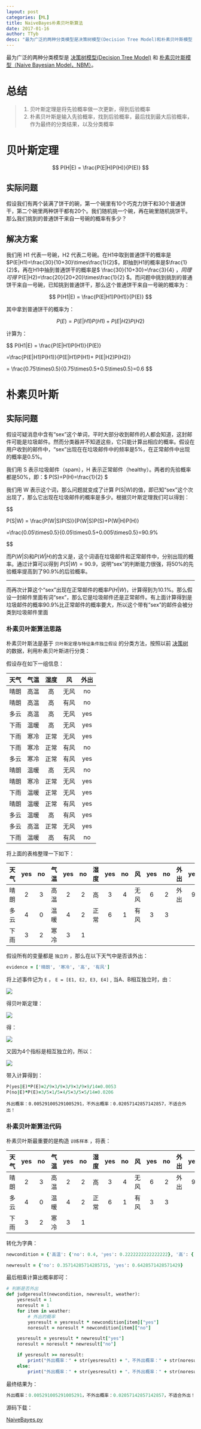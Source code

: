 ```yaml
---
layout: post
categories: [ML]
title: NaiveBayes朴素贝叶斯算法
date: 2017-01-16
author: TTyb
desc: "最为广泛的两种分类模型是决策树模型(Decision Tree Model)和朴素贝叶斯模型（Naive Bayesian Model，NBM），本文讲解朴素贝叶斯"
---
```


最为广泛的两种分类模型是 [决策树模型(Decision Tree Model)](https://ttyb.github.io/%E6%9C%BA%E5%99%A8%E5%AD%A6%E4%B9%A0/ID3%E5%86%B3%E7%AD%96%E6%A0%91%E7%AE%97%E6%B3%95.html) 和 [朴素贝叶斯模型（Naive Bayesian Model，NBM）]()。

# 总结

>1. 贝叶斯定理是将先验概率做一次更新，得到后验概率
>2. 朴素贝叶斯是输入先验概率，找到后验概率，最后找到最大后验概率，作为最终的分类结果，以及分类概率

# 贝叶斯定理

$$ P(H|E) = \frac{P(E|H)P(H)}{P(E)} $$

## 实际问题
假设我们有两个装满了饼干的碗，第一个碗里有10个巧克力饼干和30个普通饼干，第二个碗里两种饼干都有20个。我们随机挑一个碗，再在碗里随机挑饼干。那么我们挑到的普通饼干来自一号碗的概率有多少？

## 解决方案
我们用 H1 代表一号碗，H2 代表二号碗。在H1中取到普通饼干的概率是$P(E|H1)=\frac{30}{10+30}\times\frac{1}{2}$，即抽到H1的概率是$\frac{1}{2}$，再在H1中抽到普通饼干的概率是$ \frac{30}{10+30}=\frac{3}{4} $，同理可得$ P(E|H2)=\frac{20}{20+20}\times\frac{1}{2} $。而问题中挑到挑到的普通饼干来自一号碗，已知挑到普通饼干，那么这个普通饼干来自一号碗的概率为：

$$
P(H1|E) = \frac{P(E|H1)P(H1)}{P(E)}
$$

其中拿到普通饼干的概率为：

$$P(E)=P(E|H1)P(H1)+ P(E|H2)P(H2)$$

计算为：

$$
P(H1|E) = \frac{P(E|H1)P(H1)}{P(E)}

=\frac{P(E|H1)P(H1)}{P(E|H1)P(H1)+ P(E|H2)P(H2)}

= \frac{0.75\times0.5}{0.75\times0.5+0.5\times0.5}=0.6
$$

# 朴素贝叶斯

## 实际问题

假设可疑消息中含有“sex”这个单词，平时大部分收到邮件的人都会知道，这封邮件可能是垃圾邮件。然而分类器并不知道这些，它只能计算出相应的概率。假设在用户收到的邮件中，“sex”出现在在垃圾邮件中的频率是5%，在正常邮件中出现的概率是0.5%。

我们用 S 表示垃圾邮件（spam），H 表示正常邮件（healthy）。两者的先验概率都是50%，即：$ P(S)=P(H)=\frac{1}{2} $

我们用 W 表示这个词，那么问题就变成了计算 P(S|W)的值，即已知“sex”这个次出现了，那么它出现在垃圾邮件的概率是多少。根据贝叶斯定理我们可以得到：

$$

P(S|W) = \frac{P(W|S)P(S)}{P(W|S)P(S)+P(W|H)P(H)}

=\frac{0.05\times0.5}{0.05\times0.5+0.005\times0.5}=90.9\%

$$

而$P(W|S)$和$P(W|H)$的含义是，这个词语在垃圾邮件和正常邮件中，分别出现的概率。通过计算可以得到 $P(S|W) = 90.9%$，说明“sex”的判断能力很强，将50%的先验概率提高到了90.9%的后验概率。

------------------------------------------
而再次计算这个“sex”出现在正常邮件的概率$P(H|W)$，计算得到为10.1%。那么假设一封邮件里面有词“sex”，那么它是垃圾邮件还是正常邮件。有上面计算得到是垃圾邮件的概率90.9%比正常邮件的概率要大，所以这个带有“sex”的邮件会被分类到垃圾邮件里面

### 朴素贝叶斯算法思路

朴素贝叶斯法是基于 `贝叶斯定理与特征条件独立假设` 的分类方法，按照以前 [决策树](https://ttyb.github.io/%E6%9C%BA%E5%99%A8%E5%AD%A6%E4%B9%A0/ID3%E5%86%B3%E7%AD%96%E6%A0%91%E7%AE%97%E6%B3%95.html) 的数据，利用朴素贝叶斯进行分类：

假设存在如下一组信息：


| 天气 | 气温 | 湿度 |  风  | 外出 |
|:----:|:----:|:----:|:----:|:----:|
| 晴朗 | 高温 |  高  | 无风 |  no  |
| 晴朗 | 高温 |  高  | 有风 |  no  |
| 多云 | 高温 |  高  | 无风 |  yes |
| 下雨 | 温暖 |  高  | 无风 |  yes |
| 下雨 | 寒冷 | 正常 | 无风 |  yes |
| 下雨 | 寒冷 | 正常 | 有风 |  no  |
| 多云 | 寒冷 | 正常 | 有风 |  yes |
| 晴朗 | 温暖 |  高  | 无风 |  no  |
| 晴朗 | 寒冷 | 正常 | 无风 |  yes |
| 下雨 | 温暖 | 正常 | 无风 |  yes |
| 晴朗 | 温暖 | 正常 | 有风 |  yes |
| 多云 | 温暖 |  高  | 有风 |  yes |
| 多云 | 高温 | 正常 | 无风 |  yes |
| 下雨 | 温暖 |  高  | 有风 |  no  |


将上面的表格整理一下如下：


|天气|yes | no |气温|yes | no |湿度|yes | no | 风 |yes | no |外出|yes | no |
|:--:|:--:|:--:|:--:|:--:|:--:|:--:|:--:|:--:|:--:|:--:|:--:|:--:|:--:|:--:|
|晴朗| 2  | 3  |高温| 2  | 2  | 高 | 3  | 4  |无风| 6  | 2  |外出| 9  | 5  |
|多云| 4  | 0  |温暖| 4  | 2  |正常| 6  | 1  |有风| 3  | 3  |    |    |    |
|下雨| 3  | 2  |寒冷| 3  | 1  |    |    |    |    |    |    |    |    |    |


假设所有的变量都是 `独立的` ，那么在以下天气中是否该外出：

~~~ruby
evidence = ['晴朗', '寒冷', '高', '有风']
~~~

将上述事件记为 `E` ， `E = [E1, E2, E3, E4]` , 当A、B相互独立时，由：

<p style="text-align:center"><img src="/static/postimage/machinelearning/bayes/996148-20170116102921208-348877637.png" class="img-responsive" style="display: block; margin-right: auto; margin-left: auto;"></p>

得贝叶斯定理：

<p style="text-align:center"><img src="/static/postimage/machinelearning/bayes/996148-20170116102942692-1121172338.png" class="img-responsive" style="display: block; margin-right: auto; margin-left: auto;"></p>

得：

<p style="text-align:center"><img src="/static/postimage/machinelearning/bayes/996148-20170116103248474-799840570.png" class="img-responsive" style="display: block; margin-right: auto; margin-left: auto;"></p>

又因为4个指标是相互独立的，所以：

<p style="text-align:center"><img src="/static/postimage/machinelearning/bayes/996148-20170116103307786-367494930.png" class="img-responsive" style="display: block; margin-right: auto; margin-left: auto;"></p>

带入计算得到：

~~~ruby
P(yes|E)*P(E)=2/9×3/9×3/9×3/9×9/14=0.0053
P(no|E)*P(E)=3/5×1/5×4/5×3/5×5/14=0.0206
~~~

`外出概率：0.005291005291005291，不外出概率：0.02057142857142857，不适合外出！`


### 朴素贝叶斯算法代码

朴素贝叶斯最重要的是构造 `训练样本` ，将表：


|天气|yes | no |气温|yes | no |湿度|yes | no | 风 |yes | no |外出|yes | no |
|:--:|:--:|:--:|:--:|:--:|:--:|:--:|:--:|:--:|:--:|:--:|:--:|:--:|:--:|:--:|
|晴朗| 2  | 3  |高温| 2  | 2  | 高 | 3  | 4  |无风| 6  | 2  |外出| 9  | 5  |
|多云| 4  | 0  |温暖| 4  | 2  |正常| 6  | 1  |有风| 3  | 3  |    |    |    |
|下雨| 3  | 2  |寒冷| 3  | 1  |    |    |    |    |    |    |    |    |    |


转化为字典：

~~~ruby
newcondition = {'高温': {'no': 0.4, 'yes': 0.2222222222222222}, '高': {'no': 0.8, 'yes': 0.3333333333333333}, '有风': {'no': 0.6, 'yes': 0.3333333333333333}, '温暖': {'no': 0.4, 'yes': 0.4444444444444444}, '多云': {'yes': 0.4444444444444444}, '寒冷': {'no': 0.2, 'yes': 0.3333333333333333}, '正常': {'no': 0.2, 'yes': 0.6666666666666666}, '下雨': {'no': 0.4, 'yes': 0.3333333333333333}, '无风': {'no': 0.4, 'yes': 0.6666666666666666}, '晴朗': {'no': 0.6, 'yes': 0.2222222222222222}}

newresult = {'no': 0.35714285714285715, 'yes': 0.6428571428571429}
~~~

最后相乘计算出概率即可：

~~~ruby
# 判断是否外出
def judgeresult(newcondition, newresult, weather):
    yesresult = 1
    noresult = 1
    for item in weather:
        # 外出的概率
        yesresult = yesresult * newcondition[item]["yes"]
        noresult = noresult * newcondition[item]["no"]

    yesresult = yesresult * newresult["yes"]
    noresult = noresult * newresult["no"]

    if yesresult >= noresult:
        print("外出概率：" + str(yesresult) + "，不外出概率：" + str(noresult) + "，适合外出！")
    else:
        print("外出概率：" + str(yesresult) + "，不外出概率：" + str(noresult) + "，不适合外出！")
~~~

最终结果为：

~~~ruby
外出概率：0.005291005291005291，不外出概率：0.02057142857142857，不适合外出！
~~~

源码下载：

<a href="/static/postimage/machinelearning/bayes/NaiveBayes.py" target="_blank">NaiveBayes.py</a>